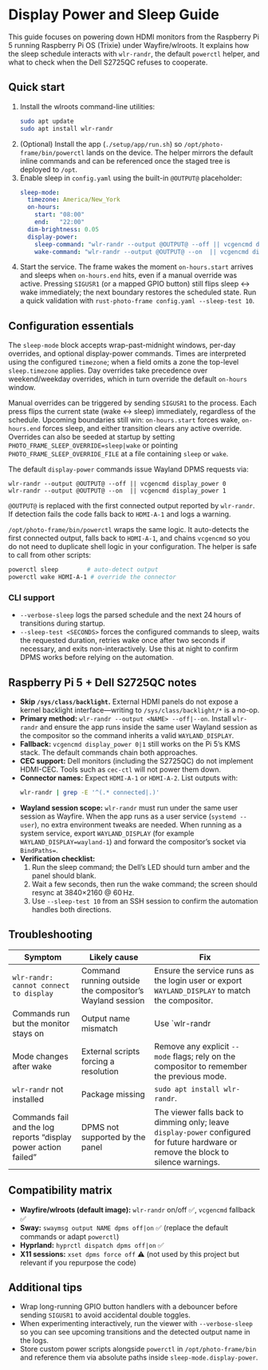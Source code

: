 # Display Power and Sleep Guide

This guide focuses on powering down HDMI monitors from the Raspberry Pi 5 running Raspberry Pi OS (Trixie) under Wayfire/wlroots. It explains how the sleep schedule interacts with `wlr-randr`, the default `powerctl` helper, and what to check when the Dell S2725QC refuses to cooperate.

## Quick start

1. Install the wlroots command-line utilities:
   ```bash
   sudo apt update
   sudo apt install wlr-randr
   ```
2. (Optional) Install the app (`./setup/app/run.sh`) so `/opt/photo-frame/bin/powerctl` lands on the device. The helper mirrors the default inline commands and can be referenced once the staged tree is deployed to `/opt`.
3. Enable sleep in `config.yaml` using the built-in `@OUTPUT@` placeholder:
   ```yaml
   sleep-mode:
     timezone: America/New_York
     on-hours:
       start: "08:00"
       end:   "22:00"
     dim-brightness: 0.05
     display-power:
       sleep-command: "wlr-randr --output @OUTPUT@ --off || vcgencmd display_power 0"
       wake-command: "wlr-randr --output @OUTPUT@ --on  || vcgencmd display_power 1"
   ```
4. Start the service. The frame wakes the moment `on-hours.start` arrives and sleeps when `on-hours.end` hits, even if a manual override was active. Pressing `SIGUSR1` (or a mapped GPIO button) still flips sleep ↔ wake immediately; the next boundary restores the scheduled state. Run a quick validation with `rust-photo-frame config.yaml --sleep-test 10`.

## Configuration essentials

The `sleep-mode` block accepts wrap-past-midnight windows, per-day overrides, and optional display-power commands. Times are interpreted using the configured `timezone`; when a field omits a zone the top-level `sleep.timezone` applies. Day overrides take precedence over weekend/weekday overrides, which in turn override the default `on-hours` window.

Manual overrides can be triggered by sending `SIGUSR1` to the process. Each press flips the current state (wake ↔ sleep) immediately, regardless of the schedule. Upcoming boundaries still win: `on-hours.start` forces wake, `on-hours.end` forces sleep, and either transition clears any active override. Overrides can also be seeded at startup by setting `PHOTO_FRAME_SLEEP_OVERRIDE=sleep|wake` or pointing `PHOTO_FRAME_SLEEP_OVERRIDE_FILE` at a file containing `sleep` or `wake`.

The default `display-power` commands issue Wayland DPMS requests via:
```
wlr-randr --output @OUTPUT@ --off || vcgencmd display_power 0
wlr-randr --output @OUTPUT@ --on  || vcgencmd display_power 1
```
`@OUTPUT@` is replaced with the first connected output reported by `wlr-randr`. If detection fails the code falls back to `HDMI-A-1` and logs a warning.

`/opt/photo-frame/bin/powerctl` wraps the same logic. It auto-detects the first connected output, falls back to `HDMI-A-1`, and chains `vcgencmd` so you do not need to duplicate shell logic in your configuration. The helper is safe to call from other scripts:
```bash
powerctl sleep        # auto-detect output
powerctl wake HDMI-A-1 # override the connector
```

### CLI support

- `--verbose-sleep` logs the parsed schedule and the next 24 hours of transitions during startup.
- `--sleep-test <SECONDS>` forces the configured commands to sleep, waits the requested duration, retries wake once after two seconds if necessary, and exits non-interactively. Use this at night to confirm DPMS works before relying on the automation.

## Raspberry Pi 5 + Dell S2725QC notes

- **Skip `/sys/class/backlight`.** External HDMI panels do not expose a kernel backlight interface—writing to `/sys/class/backlight/*` is a no-op.
- **Primary method:** `wlr-randr --output <NAME> --off|--on`. Install `wlr-randr` and ensure the app runs inside the same user Wayland session as the compositor so the command inherits a valid `WAYLAND_DISPLAY`.
- **Fallback:** `vcgencmd display_power 0|1` still works on the Pi 5’s KMS stack. The default commands chain both approaches.
- **CEC support:** Dell monitors (including the S2725QC) do not implement HDMI-CEC. Tools such as `cec-ctl` will not power them down.
- **Connector names:** Expect `HDMI-A-1` or `HDMI-A-2`. List outputs with:
  ```bash
  wlr-randr | grep -E '^(.* connected|.)'
  ```
- **Wayland session scope:** `wlr-randr` must run under the same user session as Wayfire. When the app runs as a user service (`systemd --user`), no extra environment tweaks are needed. When running as a system service, export `WAYLAND_DISPLAY` (for example `WAYLAND_DISPLAY=wayland-1`) and forward the compositor’s socket via `BindPaths=`.
- **Verification checklist:**
  1. Run the sleep command; the Dell’s LED should turn amber and the panel should blank.
  2. Wait a few seconds, then run the wake command; the screen should resync at 3840×2160 @ 60 Hz.
  3. Use `--sleep-test 10` from an SSH session to confirm the automation handles both directions.

## Troubleshooting

| Symptom | Likely cause | Fix |
| ------- | ------------ | --- |
| `wlr-randr: cannot connect to display` | Command running outside the compositor’s Wayland session | Ensure the service runs as the login user or export `WAYLAND_DISPLAY` to match the compositor. |
| Commands run but the monitor stays on | Output name mismatch | Use `wlr-randr | grep connected` to find the connector, or rely on the default `@OUTPUT@` placeholder/powerctl helper. |
| Mode changes after wake | External scripts forcing a resolution | Remove any explicit `--mode` flags; rely on the compositor to remember the previous mode. |
| `wlr-randr` not installed | Package missing | `sudo apt install wlr-randr`. |
| Commands fail and the log reports “display power action failed” | DPMS not supported by the panel | The viewer falls back to dimming only; leave `display-power` configured for future hardware or remove the block to silence warnings. |

## Compatibility matrix

- **Wayfire/wlroots (default image):** `wlr-randr` on/off ✅, `vcgencmd` fallback ✅
- **Sway:** `swaymsg output NAME dpms off|on` ✅ (replace the default commands or adapt `powerctl`)
- **Hyprland:** `hyprctl dispatch dpms off|on` ✅
- **X11 sessions:** `xset dpms force off` ⚠️ (not used by this project but relevant if you repurpose the code)

## Additional tips

- Wrap long-running GPIO button handlers with a debouncer before sending `SIGUSR1` to avoid accidental double toggles.
- When experimenting interactively, run the viewer with `--verbose-sleep` so you can see upcoming transitions and the detected output name in the logs.
- Store custom power scripts alongside `powerctl` in `/opt/photo-frame/bin` and reference them via absolute paths inside `sleep-mode.display-power`.
